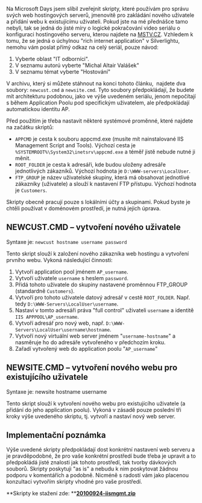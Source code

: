 <!-- dcterms:identifier = aspnetcz#301 -->
<!-- dcterms:title = Skripty pro vytváření webů a uživatelů na IIS 7.0 -->
<!-- dcterms:abstract = Na Microsoft Days jsem slíbil zveřejnit skripty, které používám pro správu svých web hostingových serverů, jmenovitě pro zakládání nového uživatele a přidání webu k existujícímu uživateli. Tady jsou. -->
<!-- np9:categoryId = 4 -->
<!-- x4w:category = IT -->
<!-- np9:authorId = 1 -->
<!-- np9:authorEmail = michal.valasek@altairis.cz -->
<!-- dcterms:creator = Michal Altair Valášek -->
<!-- dcterms:created = 2010-09-24T22:15:40.07+02:00 -->
<!-- dcterms:date = 2010-09-24T22:24:29.617+02:00 -->
<!-- x4w:pictureWidth = 150 -->
<!-- x4w:pictureHeight = 150 -->
<!-- x4w:pictureUrl = /perex-pictures/20100924-skripty-pro-vytvareni-webu-a-uzivatelu-na-iis-7-0.png -->

Na Microsoft Days jsem slíbil zveřejnit skripty, které používám pro správu svých web hostingových serverů, jmenovitě pro zakládání nového uživatele a přidání webu k existujícímu uživateli. Pokud jste na mé přednášce tamo nebyli, tak se jedná do jisté míry o logické pokračování video seriálu o konfiguraci hostingového serveru, kterou najdete na [MSTV.CZ](http://www.mstv.cz/). Vzhledem k tomu, že se jedná o úchylnou "rich internet application" v Silverlightu, nemohu vám poslat přímý odkaz na celý seriál, pouze návod: 

1.  Vyberte oblast "IT odborníci". 
2.  V seznamu autorú vyberte "Michal Altair Valášek" 
3.  V seznamu témat vyberte "Hostování"   

V archivu, který si můžete stáhnout na konci tohoto článku,  najdete dva soubory: `newcust.cmd` a `newsite.cmd`. Tyto soubory předpokládají, že budete mít architekturu podobnou, jako ve výše uvedeném seriálu, jenom nepočítají s během Application Poolu pod specifickým uživatelem, ale předpokládají automatickou identitu AP.

Před použitím je třeba nastavit některé systémové proměnné, které najdete na začátku skriptů:

*   `APPCMD` je cesta k souboru appcmd.exe (musíte mít nainstalované IIS Management Script and Tools). Výchozí cesta je `%SYSTEMROOT%\System32\inetsrv\appcmd.exe` a téměř jistě nebude nutné ji měnit. 
*   `ROOT_FOLDER` je cesta k adresáři, kde budou uloženy adresáře jednotlivých zákazníků. Výchozí hodnota je `D:\WWW-servers\LocalUser`. 
*   `FTP_GROUP` je název uživatelské skupiny, která má obsahovat jednotlivé zákazníky (uživatele) a slouží k nastavení FTP přístupu. Výchozí hodnota je `Customers`.   

Skripty obecně pracují pouze s lokálními účty a skupinami. Pokud byste je chtěli používat v doménovém prostředí, je nutná jejich úprava.

## NEWCUST.CMD – vytvoření nového uživatele

Syntaxe je: `newcust hostname username password`

Tento skript slouží k založení nového zákazníka web hostingu a vytvoření prvního webu. Vykoná následující činnosti:

1.  Vytvoří application pool jménem `AP_username`. 
2.  Vytvoří uživatele `username` s heslem `password`. 
3.  Přidá tohoto uživatele do skupiny nastavené proměnnou FTP_GROUP (standardně `Customers`). 
4.  Vytvoří pro tohoto uživatele datový adresář v cestě `ROOT_FOLDER`. Např. tedy `D:\WWW-Servers\LocalUser\username`. 
5.  Nastaví v tomto adresáři práva "full control" uživateli `username` a identitě `IIS APPPOOL\AP_username`. 
6.  Vytvoří adresář pro nový web, např. `D:\WWW-Servers\LocalUser\username\hostname`. 
7.  Vytvoří nový virtuální web server jménem "`username-hostname`" a nasměruje ho do adresáře vytvořeného v předchozím kroku. 
8.  Zařadí vytvořený web do application poolu "`AP_username`"   

## NEWSITE.CMD – vytvoření nového webu pro existujícího uživatele

Syntaxe je: newsite hostname username

Tento skript slouží k vytvoření nového webu pro existujícího uživatele (a přidání do jeho application poolu). Vykoná v zásadě pouze poslední tři kroky výše uvedeného skriptu, tj. vytvoří a nastaví nový web server.

## Implementační poznámka

Výše uvedené skripty předpokládají dost konkrétní nastavení web serveru a je pravděpodobné, že pro vaše konkrétní prostředí bude třeba je upravit a to předpokládá jisté znalosti jak tohoto prostředí, tak tvorby dávkových souborů. Skripty poskytuji "as is" a nebudu k nim poskytovat žádnou podporu v komentářích a podobně. Nicméně s radostí vám jako placenou konzultaci vytvořím skripty vhodné pro vaše prostředí.

**Skripty ke stažení zde: **[**20100924-iismgmt.zip**](https://www.cdn.altairis.cz/Blog/2010/20100924-iismgmt.zip)